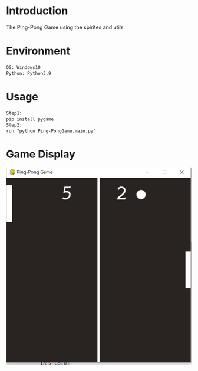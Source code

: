 # Introduction
The Ping-Pong Game using the spirites and utils

# Environment
```
OS: Windows10
Python: Python3.9
```

# Usage
```
Step1:
pip install pygame
Step2:
run "python Ping-PongGame.main.py"
```

# Game Display
![TestImage](TextImage/running2.PNG)
